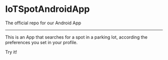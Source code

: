 # IoTSpotAndroidApp


The official repo for our Android App

* * *

This is an App that searches for a spot in a parking lot, according the preferences you set
in your profile.


Try it!